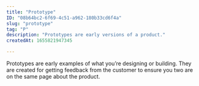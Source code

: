 ```yaml
---
title: "Prototype"
ID: "08b64bc2-6f69-4c51-a962-180b33cd6f4a"
slug: "prototype"
tag: "P"
description: "Prototypes are early versions of a product."
createdAt: 1655821947345

---
```

Prototypes are early examples of what you’re designing or building. They are created for getting feedback from the customer to ensure you two are on the same page about the product.